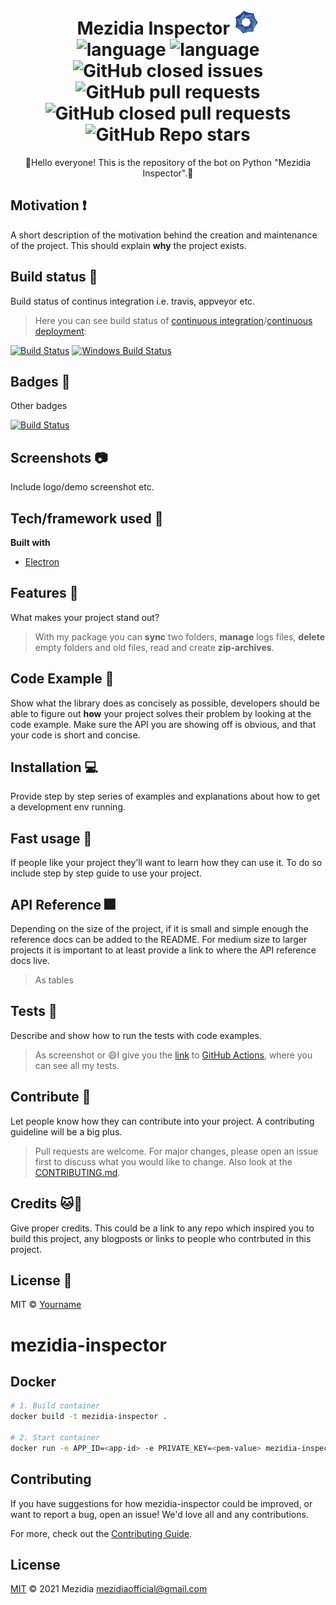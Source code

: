 <h1 id="project-title" align="center">
  Mezidia Inspector <img alt="logo" width="40" height="40" src="https://raw.githubusercontent.com/mezgoodle/images/master/MezidiaLogoTransparent.png" /><br>
  <img alt="language" src="https://img.shields.io/badge/language-python-brightgreen?style=flat-square" />
  <img alt="language" src="https://img.shields.io/github/issues/mezidia/mezidia-inspector?style=flat-square" />
  <img alt="GitHub closed issues" src="https://img.shields.io/github/issues-closed/mezidia/mezidia-inspector?style=flat-square" />
  <img alt="GitHub pull requests" src="https://img.shields.io/github/issues-pr/mezidia/mezidia-inspector?style=flat-square" />
  <img alt="GitHub closed pull requests" src="https://img.shields.io/github/issues-pr-closed/mezidia/mezidia-inspector?style=flat-square" />
  <img alt="GitHub Repo stars" src="https://img.shields.io/github/stars/mezidia/mezidia-inspector?style=flat-square">
</h1>

<p align="center">
 🌟Hello everyone! This is the repository of the bot on Python "Mezidia Inspector".🌟
</p>

## Motivation :exclamation:

A short description of the motivation behind the creation and maintenance of the project. This should explain **why** the project exists.

## Build status :hammer:

Build status of continus integration i.e. travis, appveyor etc.

> Here you can see build status of [continuous integration](https://en.wikipedia.org/wiki/Continuous_integration)/[continuous deployment](https://en.wikipedia.org/wiki/Continuous_deployment):

[![Build Status](https://travis-ci.org/akashnimare/foco.svg?branch=master)](https://travis-ci.org/akashnimare/foco)
[![Windows Build Status](https://ci.appveyor.com/api/projects/status/github/akashnimare/foco?branch=master&svg=true)](https://ci.appveyor.com/project/akashnimare/foco/branch/master)

## Badges :mega:

Other badges

[![Build Status](https://img.shields.io/badge/Theme-Template-brightgreen?style=flat-square)](https://www.google.com.ua/)
 
## Screenshots :camera:

Include logo/demo screenshot etc.

## Tech/framework used :wrench:

**Built with**

- [Electron](https://electron.atom.io)

## Features :muscle:

What makes your project stand out?

> With my package you can **sync** two folders, **manage** logs files, **delete** empty folders and old files, read and create **zip-archives**.

## Code Example :pushpin:

Show what the library does as concisely as possible, developers should be able to figure out **how** your project solves their problem by looking at the code example. Make sure the API you are showing off is obvious, and that your code is short and concise.

## Installation :computer:

Provide step by step series of examples and explanations about how to get a development env running.

## Fast usage :dash:

If people like your project they’ll want to learn how they can use it. To do so include step by step guide to use your project.

## API Reference :fireworks:

Depending on the size of the project, if it is small and simple enough the reference docs can be added to the README. For medium size to larger projects it is important to at least provide a link to where the API reference docs live.

> As tables

## Tests :microscope:

Describe and show how to run the tests with code examples.

> As screenshot or :smile:I give you the [link](https://github.com/mezgoodle/sync-folders/actions?query=workflow%3A%22Python+package%22) to [GitHub Actions](https://github.com/features/actions), where you can see all my tests.

## Contribute :running:

Let people know how they can contribute into your project. A contributing guideline will be a big plus.

> Pull requests are welcome. For major changes, please open an issue first to discuss what you would like to change. Also look at the [CONTRIBUTING.md](link).

## Credits :cat::handshake:

Give proper credits. This could be a link to any repo which inspired you to build this project, any blogposts or links to people who contrbuted in this project. 

## License :bookmark:

MIT © [Yourname]()

# mezidia-inspector

## Docker

```sh
# 1. Build container
docker build -t mezidia-inspector .

# 2. Start container
docker run -e APP_ID=<app-id> -e PRIVATE_KEY=<pem-value> mezidia-inspector
```

## Contributing

If you have suggestions for how mezidia-inspector could be improved, or want to report a bug, open an issue! We'd love all and any contributions.

For more, check out the [Contributing Guide](CONTRIBUTING.md).

## License

[MIT](LICENSE) © 2021 Mezidia <mezidiaofficial@gmail.com>
